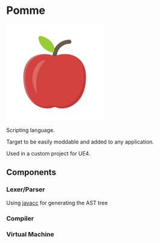 # Pomme

![pomme](./assets/apple.png)

Scripting language.

Target to be easily moddable and added to any application.

Used in a custom project for UE4.

## Components

### Lexer/Parser

Using [javacc](https://github.com/javacc/javacc) for generating the AST tree

### Compiler

### Virtual Machine
